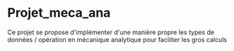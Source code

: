 # Projet_meca_ana
 Ce projet se propose d'implémenter d'une manière propre les types de données / opération en mécanique analytique pour faciliter les gros calculs
